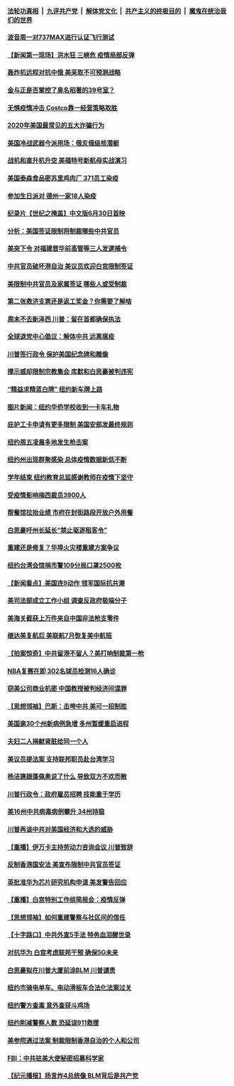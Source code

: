 ####  [法轮功真相](../../../../basic/blob/master/README.md?t=06282231) &nbsp;|&nbsp; [九评共产党](../../../../9ping.md/blob/master/README.md?t=06282231) &nbsp;|&nbsp; [解体党文化](../../../../jtdwh.md/blob/master/README.md?t=06282231)  &nbsp;|&nbsp; [共产主义的终极目的](../../../../gczydzjmd.md/blob/master/README.md?t=06282231) &nbsp;|&nbsp; [魔鬼在统治我们的世界](../../../../mgztzwmdsj.md/blob/master/README.md?t=06282231) 

#### [波音周一对737MAX进行认证飞行测试](../pages/nsc412/n12217519.md?t=06282231) 

#### [【新闻第一现场】洪水狂 三峡危 疫情局部反弹](../pages/nsc412/n12217350.md?t=06282231) 

#### [轰炸机远程对抗中俄 美采取不可预测战略](../pages/nsc412/n12205278.md?t=06282231) 

#### [金与正是否掌控了臭名昭著的39号室？](../pages/nsc412/n12217251.md?t=06282231) 

#### [无惧疫情冲击 Costco靠一经营策略取胜](../pages/nsc412/n12208222.md?t=06282231) 

#### [2020年美国最常见的五大诈骗行为](../pages/nsc412/n12216881.md?t=06282231) 

#### [美国冷战武器今派用场：俄亥俄级核潜艇](../pages/nsc412/n12216507.md?t=06282231) 

#### [战机和直升机升空 美福特号新航母实战演习](../pages/nsc412/n12216326.md?t=06282231) 

#### [美国泰森食品密苏里鸡肉厂 371员工染疫](../pages/nsc412/n12216590.md?t=06282231) 

#### [参加生日派对 德州一家18人染疫](../pages/nsc412/n12216533.md?t=06282231) 

#### [纪录片【世纪之掩盖】中文版6月30日首映](../pages/nsc412/n12216557.md?t=06282231) 

#### [分析：美国签证限制将制裁哪些中共官员](../pages/nsc412/n12216563.md?t=06282231) 

#### [美突下令 对福建晋华前高管等三人发逮捕令](../pages/nsc412/n12216296.md?t=06282231) 

#### [中共官员破坏港自治 美议员欢迎白宫限制签证](../pages/nsc412/n12216313.md?t=06282231) 

#### [美限制中共官员及家属签证 哪些人或受制裁](../pages/nsc412/n12216208.md?t=06282231) 

#### [第二张救济支票还是返工奖金？你需要了解啥](../pages/nsc412/n12216185.md?t=06282231) 

#### [周末不去新泽西 川普：留在首都确保执法](../pages/nsc412/n12216075.md?t=06282231) 

#### [全球退党中心倡议：解体中共 远离瘟疫](../pages/nsc412/n12214964.md?t=06282231) 

#### [川普签行政令 保护美国纪念碑和雕像](../pages/nsc412/n12216036.md?t=06282231) 

#### [撑示威却限制宗教集会 库默和白思豪被判违宪](../pages/nsc412/n12215498.md?t=06282231) 

#### [“精益求精蓝白牌”  纽约新车牌上路](../pages/nsc412/n12215514.md?t=06282231) 

#### [图片新闻：纽约华侨学校收到一卡车礼物](../pages/nsc412/n12215479.md?t=06282231) 

#### [庇护工卡申请有更多限制 美国安部发最终规则](../pages/nsc412/n12215484.md?t=06282231) 

#### [纽约周五凌晨多地发生枪击案](../pages/nsc412/n12215489.md?t=06282231) 

#### [纽约州出现群聚感染  总体疫情数据新低不断](../pages/nsc412/n12215492.md?t=06282231) 

#### [学年结束   纽约教育总监感谢教师在疫情下坚守](../pages/nsc412/n12215495.md?t=06282231) 

#### [受疫情影响梅西裁员3900人](../pages/nsc412/n12215504.md?t=06282231) 

#### [帮餐馆拉抬业绩 市府在封街路段开放户外用餐](../pages/nsc412/n12215506.md?t=06282231) 

#### [白思豪吁州长延长“禁止驱逐租客令”](../pages/nsc412/n12215511.md?t=06282231) 

#### [重建还是修复？华埠火灾楼重建方案争议](../pages/nsc412/n12215517.md?t=06282231) 

#### [纽约台湾会馆捐市警109分局口罩2500枚](../pages/nsc412/n12215522.md?t=06282231) 

#### [【新闻看点】美国连9动作 领军国际抗共潮](../pages/nsc412/n12215121.md?t=06282231) 

#### [美司法部成立工作小组 调查反政府极端分子](../pages/nsc412/n12215788.md?t=06282231) 

#### [美海关截获上万件来自中国非法枪支零件](../pages/nsc412/n12215668.md?t=06282231) 

#### [继达美复航后 美联航7月恢复美中航班](../pages/nsc412/n12215347.md?t=06282231) 

#### [【拍案惊奇】中共留港不留人？美打响制裁第一枪](../pages/nsc412/n12215438.md?t=06282231) 

#### [NBA复赛在即  302名球员检测16人确诊](../pages/nsc412/n12215540.md?t=06282231) 

#### [窃美公司商业机密 中国教授被判经济间谍罪](../pages/nsc412/n12215195.md?t=06282231) 

#### [【思想领袖】巴斯：击垮中共 美可一招制胜](../pages/nsc412/n12033990.md?t=06282231) 

#### [美国逾30个州新病例急增 多州暂缓重启进程](../pages/nsc412/n12215188.md?t=06282231) 

#### [夫妇二人捐献肾脏给同一个人](../pages/nsc412/n12215205.md?t=06282231) 

#### [美议员提法案 支持联邦职员赴台湾学习](../pages/nsc412/n12215108.md?t=06282231) 

#### [杨洁篪跟蓬佩奥说了什么 导致双方不欢而散](../pages/nsc412/n12214937.md?t=06282231) 

#### [川普行政令：政府雇员招聘 技能重于学历](../pages/nsc412/n12214994.md?t=06282231) 

#### [美16州中共病毒病例攀升 34州持稳](../pages/nsc412/n12214832.md?t=06282231) 

#### [川普再谈中共对美国经济和大选的威胁](../pages/nsc412/n12214917.md?t=06282231) 

#### [【重播】伊万卡主持劳动力咨询会议 川普致辞](../pages/nsc412/n12214370.md?t=06282231) 

#### [反制香港国安法 美宣布限制中共官员签证](../pages/nsc412/n12214505.md?t=06282231) 

#### [英批准华为芯片研究机构申请 美发警告回应](../pages/nsc412/n12214643.md?t=06282231) 

#### [【重播】白宫特别工作组简报会：疫情反弹](../pages/nsc412/n12214278.md?t=06282231) 

#### [【思想领袖】如何重建警察与社区间的信任](../pages/nsc412/n12214218.md?t=06282231) 

#### [【十字路口】中共外宣5手法 特务血泪醒世录](../pages/nsc412/n12212915.md?t=06282231) 

#### [对抗华为 白宫考虑联邦干预 确保5G未来](../pages/nsc412/n12214112.md?t=06282231) 

#### [白思豪拟在川普大厦前涂BLM 川普谴责](../pages/nsc412/n12213221.md?t=06282231) 

#### [纽约市骑电单车、电动滑板车合法化法案过关](../pages/nsc412/n12213199.md?t=06282231) 

#### [纽约警方查毒 意外查获斗鸡场](../pages/nsc412/n12213204.md?t=06282231) 

#### [纽约削减警察人数 恐延误911救援](../pages/nsc412/n12213202.md?t=06282231) 

#### [美参院通过法案 制裁限制香港自治的个人和公司](../pages/nsc412/n12212374.md?t=06282231) 

#### [FBI：中共驻美大使秘密招募科学家](../pages/nsc412/n12212753.md?t=06282231) 

#### [【纪元播报】扬言炸4总统像 BLM背后是共产党](../pages/nsc412/n12212843.md?t=06282231) 

